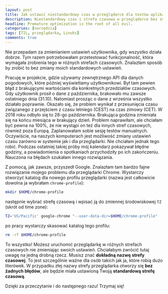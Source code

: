 ```yaml
---
layout: post
title: Jak ustawić niestandardowy czas w przeglądarce dla testów aplikacji?
description: Niestandardowy czas i strefa czasowa w przeglądarce bez zmiany ustawień użytkownika.
headline: Premature optimization is the root of all evil.
categories: [narzędzia]
tags: [TIL, przeglądarka, Linuks]
comments: true
---
```


Nie przepadam za zmienianiem ustawień użytkownika, gdy wszystko działa dobrze. Tym razem potrzebowałam przetestować funkcjonalność, która wymagała zrobienia tego w różnych strefach czasowych. Znalazłam sposób by zrobić to bez zmiany moich standardowych ustawień.

Pracuję w projekcie, gdzie używamy zewnętrznego API dla danych pogodowych, które później wyświetlamy użytkownikowi. Był tam pewien błąd z brakującymi wartościami dla konkretnych przedziałów czasowych. Gdy użytkownik prosił o dane z października, brakowało mu zawsze ostatniego dnia (31.10). Natomiast prosząc o dane z września wszystko działało poprawnie. Okazało się, że problem wynikał z przesunięcia czasu związanego z przejściem z czasu letniego (CEST) na czas zimowy (CET). W 2018 roku odbyło się to 28-go października. Brakująca godzina zmieniała się na końcu miesiąca w brakujący dzień. Problem naprawiłam, ale chciałam być pewna na 100%, że nie wystąpi on też dla innych stref czasowych, również poza Europą. Zaplanowałam sobie sesję testów manualnych. Oczywiście, na naszych komputerach jest możliwość zmiany ustawień czasu zarówno w systemie jak i dla przeglądarki. Nie chciałam jednak tego robić. Podczas ostatniej takiej próby mój kalendarz pokazywał błędne godziny, a powiadomienia o spotkaniach przychodziły po ich zakończeniu. Nauczona na błędach szukałam innego rozwiązania.

Z pomocą, jak zawsze, przyszedł Google. Znalazłam tam bardzo fajne rozwiązanie mojego problemu dla przeglądarki Chrome. Wystarczy stworzyć katalog dla nowego profilu przeglądarki (nazwa jest całkowicie dowolna ja wybrałam `chrome-profile`):

```bash
mkdir $HOME/chrome-profile
```

następnie wybrać strefę czasową i wpisać ją do zmiennej środowiskowej `TZ` (skrót od time zone):

```bash
TZ='US/Pacific' google-chrome "--user-data-dir=$HOME/chrome-profile"
```

po pracy wystarczy skasować katalog tego profilu:

```bash
rm -rf $HOME/chrome-profile
```

To wszystko! Możesz uruchomić przeglądarkę w różnych strefach czasowych nie zmieniając swoich ustawień. Chciałabym zwrócić tutaj uwagę na jedną drobną rzecz. Musisz znać **dokładną nazwę strefy czasowej**. To jest szczególnie ważne dla osób takich jak ja, które robią dużo literówek. W przypadku złej nazwy strefy przeglądarka otworzy się **bez żadnych błędów**, ale będzie miała ustawioną Twoją **standardową strefę czasową**.

Dzięki za przeczytanie i do następnego razu! Trzymaj się!
